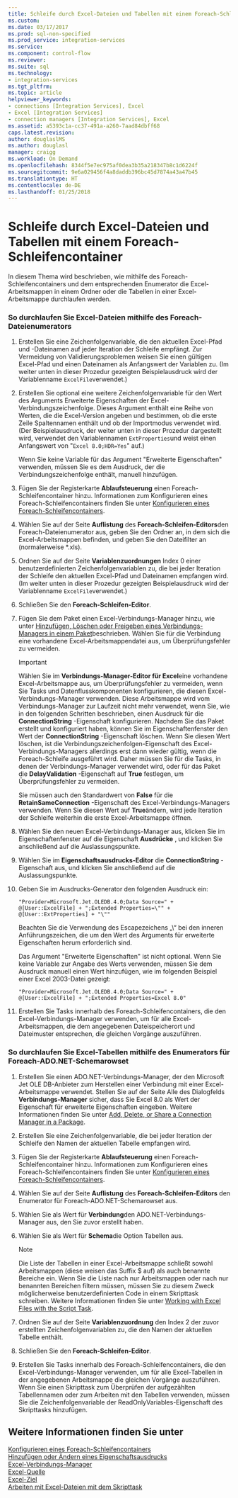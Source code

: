 ```yaml
---
title: Schleife durch Excel-Dateien und Tabellen mit einem Foreach-Schleifencontainer | Microsoft-Dokumentation
ms.custom: 
ms.date: 03/17/2017
ms.prod: sql-non-specified
ms.prod_service: integration-services
ms.service: 
ms.component: control-flow
ms.reviewer: 
ms.suite: sql
ms.technology:
- integration-services
ms.tgt_pltfrm: 
ms.topic: article
helpviewer_keywords:
- connections [Integration Services], Excel
- Excel [Integration Services]
- connection managers [Integration Services], Excel
ms.assetid: a5393c1a-cc37-491a-a260-7aad84dbff68
caps.latest.revision: 
author: douglaslMS
ms.author: douglasl
manager: craigg
ms.workload: On Demand
ms.openlocfilehash: 8344f5e7ec975af0dea3b35a218347b8c1d6224f
ms.sourcegitcommit: 9e6a029456f4a8daddb396bc45d7874a43a47b45
ms.translationtype: HT
ms.contentlocale: de-DE
ms.lasthandoff: 01/25/2018
---
```

# <a name="loop-through-excel-files-and-tables-by-using-a-foreach-loop-container"></a>Schleife durch Excel-Dateien und Tabellen mit einem Foreach-Schleifencontainer
  In diesem Thema wird beschrieben, wie mithilfe des Foreach-Schleifencontainers und dem entsprechenden Enumerator die Excel-Arbeitsmappen in einem Ordner oder die Tabellen in einer Excel-Arbeitsmappe durchlaufen werden.  
  
### <a name="to-loop-through-excel-files-by-using-the-foreach-file-enumerator"></a>So durchlaufen Sie Excel-Dateien mithilfe des Foreach-Dateienumerators  
  
1.  Erstellen Sie eine Zeichenfolgenvariable, die den aktuellen Excel-Pfad und -Dateinamen auf jeder Iteration der Schleife empfängt. Zur Vermeidung von Validierungsproblemen weisen Sie einen gültigen Excel-Pfad und einen Dateinamen als Anfangswert der Variablen zu. (Im weiter unten in dieser Prozedur gezeigten Beispielausdruck wird der Variablenname `ExcelFile`verwendet.)  
  
2.  Erstellen Sie optional eine weitere Zeichenfolgenvariable für den Wert des Arguments Erweiterte Eigenschaften der Excel-Verbindungszeichenfolge. Dieses Argument enthält eine Reihe von Werten, die die Excel-Version angeben und bestimmen, ob die erste Zeile Spaltennamen enthält und ob der Importmodus verwendet wird. (Der Beispielausdruck, der weiter unten in dieser Prozedur dargestellt wird, verwendet den Variablennamen `ExtProperties`und weist einen Anfangswert von "`Excel 8.0;HDR=Yes`" auf.)  
  
     Wenn Sie keine Variable für das Argument "Erweiterte Eigenschaften" verwenden, müssen Sie es dem Ausdruck, der die Verbindungszeichenfolge enthält, manuell hinzufügen.  
  
3.  Fügen Sie der Registerkarte **Ablaufsteuerung** einen Foreach-Schleifencontainer hinzu. Informationen zum Konfigurieren eines Foreach-Schleifencontainers finden Sie unter [Konfigurieren eines Foreach-Schleifencontainers](http://msdn.microsoft.com/library/519c6f96-5e1f-47d2-b96a-d49946948c25).  
  
4.  Wählen Sie auf der Seite **Auflistung** des **Foreach-Schleifen-Editors**den Foreach-Dateienumerator aus, geben Sie den Ordner an, in dem sich die Excel-Arbeitsmappen befinden, und geben Sie den Dateifilter an (normalerweise *.xls).  
  
5.  Ordnen Sie auf der Seite **Variablenzuordnungen** Index 0 einer benutzerdefinierten Zeichenfolgenvariablen zu, die bei jeder Iteration der Schleife den aktuellen Excel-Pfad und Dateinamen empfangen wird. (Im weiter unten in dieser Prozedur gezeigten Beispielausdruck wird der Variablenname `ExcelFile`verwendet.)  
  
6.  Schließen Sie den **Foreach-Schleifen-Editor**.  
  
7.  Fügen Sie dem Paket einen Excel-Verbindungs-Manager hinzu, wie unter [Hinzufügen, Löschen oder Freigeben eines Verbindungs-Managers in einem Paket](http://msdn.microsoft.com/library/6f2ba4ea-10be-4c40-9e80-7efcf6ee9655)beschrieben. Wählen Sie für die Verbindung eine vorhandene Excel-Arbeitsmappendatei aus, um Überprüfungsfehler zu vermeiden.  
  
    > [!IMPORTANT]  
    >  Wählen Sie im **Verbindungs-Manager-Editor für Excel**eine vorhandene Excel-Arbeitsmappe aus, um Überprüfungsfehler zu vermeiden, wenn Sie Tasks und Datenflusskomponenten konfigurieren, die diesen Excel-Verbindungs-Manager verwenden. Diese Arbeitsmappe wird vom Verbindungs-Manager zur Laufzeit nicht mehr verwendet, wenn Sie, wie in den folgenden Schritten beschrieben, einen Ausdruck für die **ConnectionString** -Eigenschaft konfigurieren. Nachdem Sie das Paket erstellt und konfiguriert haben, können Sie im Eigenschaftenfenster den Wert der **ConnectionString** -Eigenschaft löschen. Wenn Sie diesen Wert löschen, ist die Verbindungszeichenfolgen-Eigenschaft des Excel-Verbindungs-Managers allerdings erst dann wieder gültig, wenn die Foreach-Schleife ausgeführt wird. Daher müssen Sie für die Tasks, in denen der Verbindungs-Manager verwendet wird, oder für das Paket die **DelayValidation** -Eigenschaft auf **True** festlegen, um Überprüfungsfehler zu vermeiden.  
    >   
    >  Sie müssen auch den Standardwert von **False** für die **RetainSameConnection** -Eigenschaft des Excel-Verbindungs-Managers verwenden. Wenn Sie diesen Wert auf **True**ändern, wird jede Iteration der Schleife weiterhin die erste Excel-Arbeitsmappe öffnen.  
  
8.  Wählen Sie den neuen Excel-Verbindungs-Manager aus, klicken Sie im Eigenschaftenfenster auf die Eigenschaft **Ausdrücke** , und klicken Sie anschließend auf die Auslassungspunkte.  
  
9. Wählen Sie im **Eigenschaftsausdrucks-Editor** die **ConnectionString** -Eigenschaft aus, und klicken Sie anschließend auf die Auslassungspunkte.  
  
10. Geben Sie im Ausdrucks-Generator den folgenden Ausdruck ein:  
  
    ```  
    "Provider=Microsoft.Jet.OLEDB.4.0;Data Source=" +  @[User::ExcelFile] + ";Extended Properties=\"" + @[User::ExtProperties] + "\""  
    ```  
  
     Beachten Sie die Verwendung des Escapezeichens „\\“ bei den inneren Anführungszeichen, die um den Wert des Arguments für erweiterte Eigenschaften herum erforderlich sind.  
  
     Das Argument "Erweiterte Eigenschaften" ist nicht optional. Wenn Sie keine Variable zur Angabe des Werts verwenden, müssen Sie dem Ausdruck manuell einen Wert hinzufügen, wie im folgenden Beispiel einer Excel 2003-Datei gezeigt:  
  
    ```  
    "Provider=Microsoft.Jet.OLEDB.4.0;Data Source=" +  @[User::ExcelFile] + ";Extended Properties=Excel 8.0"  
    ```  
  
11. Erstellen Sie Tasks innerhalb des Foreach-Schleifencontainers, die den Excel-Verbindungs-Manager verwenden, um für alle Excel-Arbeitsmappen, die dem angegebenen Dateispeicherort und Dateimuster entsprechen, die gleichen Vorgänge auszuführen.  
  
### <a name="to-loop-through-excel-tables-by-using-the-foreach-adonet-schema-rowset-enumerator"></a>So durchlaufen Sie Excel-Tabellen mithilfe des Enumerators für Foreach-ADO.NET-Schemarowset  
  
1.  Erstellen Sie einen ADO.NET-Verbindungs-Manager, der den Microsoft Jet OLE DB-Anbieter zum Herstellen einer Verbindung mit einer Excel-Arbeitsmappe verwendet. Stellen Sie auf der Seite Alle des Dialogfelds **Verbindungs-Manager** sicher, dass Sie Excel 8.0 als Wert der Eigenschaft für erweiterte Eigenschaften eingeben. Weitere Informationen finden Sie unter [Add, Delete, or Share a Connection Manager in a Package](http://msdn.microsoft.com/library/6f2ba4ea-10be-4c40-9e80-7efcf6ee9655).  
  
2.  Erstellen Sie eine Zeichenfolgenvariable, die bei jeder Iteration der Schleife den Namen der aktuellen Tabelle empfangen wird.  
  
3.  Fügen Sie der Registerkarte **Ablaufsteuerung** einen Foreach-Schleifencontainer hinzu. Informationen zum Konfigurieren eines Foreach-Schleifencontainers finden Sie unter [Konfigurieren eines Foreach-Schleifencontainers](http://msdn.microsoft.com/library/519c6f96-5e1f-47d2-b96a-d49946948c25).  
  
4.  Wählen Sie auf der Seite **Auflistung** des **Foreach-Schleifen-Editors** den Enumerator für Foreach-ADO.NET-Schemarowset aus.  
  
5.  Wählen Sie als Wert für **Verbindung**den ADO.NET-Verbindungs-Manager aus, den Sie zuvor erstellt haben.  
  
6.  Wählen Sie als Wert für **Schema**die Option Tabellen aus.  
  
    > [!NOTE]  
    >  Die Liste der Tabellen in einer Excel-Arbeitsmappe schließt sowohl Arbeitsmappen (diese weisen das Suffix $ auf) als auch benannte Bereiche ein. Wenn Sie die Liste nach nur Arbeitsmappen oder nach nur benannten Bereichen filtern müssen, müssen Sie zu diesem Zweck möglicherweise benutzerdefinierten Code in einem Skripttask schreiben. Weitere Informationen finden Sie unter [Working with Excel Files with the Script Task](../../integration-services/extending-packages-scripting-task-examples/working-with-excel-files-with-the-script-task.md).  
  
7.  Ordnen Sie auf der Seite **Variablenzuordnung** den Index 2 der zuvor erstellten Zeichenfolgenvariablen zu, die den Namen der aktuellen Tabelle enthält.  
  
8.  Schließen Sie den **Foreach-Schleifen-Editor**.  
  
9. Erstellen Sie Tasks innerhalb des Foreach-Schleifencontainers, die den Excel-Verbindungs-Manager verwenden, um für alle Excel-Tabellen in der angegebenen Arbeitsmappe die gleichen Vorgänge auszuführen. Wenn Sie einen Skripttask zum Überprüfen der aufgezählten Tabellennamen oder zum Arbeiten mit den Tabellen verwenden, müssen Sie die Zeichenfolgenvariable der ReadOnlyVariables-Eigenschaft des Skripttasks hinzufügen.  
  
## <a name="see-also"></a>Weitere Informationen finden Sie unter  
 [Konfigurieren eines Foreach-Schleifencontainers](http://msdn.microsoft.com/library/519c6f96-5e1f-47d2-b96a-d49946948c25)   
 [Hinzufügen oder Ändern eines Eigenschaftsausdrucks](../../integration-services/expressions/add-or-change-a-property-expression.md)   
 [Excel-Verbindungs-Manager](../../integration-services/connection-manager/excel-connection-manager.md)   
 [Excel-Quelle](../../integration-services/data-flow/excel-source.md)   
 [Excel-Ziel](../../integration-services/data-flow/excel-destination.md)   
 [Arbeiten mit Excel-Dateien mit dem Skripttask](../../integration-services/extending-packages-scripting-task-examples/working-with-excel-files-with-the-script-task.md)  
  
  
